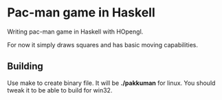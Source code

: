 # Pac-man game in Haskell
Writing pac-man game in Haskell with HOpengl.

For now it simply draws squares and has basic moving capabilities.

## Building
Use make to create binary file. It will be **./pakkuman** for linux. You should tweak it to be able to build for win32.
